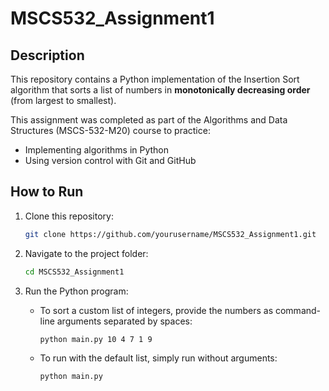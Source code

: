 # MSCS532_Assignment1

## Description

This repository contains a Python implementation of the Insertion Sort algorithm that sorts a list of numbers in **monotonically decreasing order** (from largest to smallest).

This assignment was completed as part of the Algorithms and Data Structures (MSCS-532-M20) course to practice:

- Implementing algorithms in Python
- Using version control with Git and GitHub

## How to Run

1.  Clone this repository:

    ```bash
    git clone https://github.com/yourusername/MSCS532_Assignment1.git
    ```

2.  Navigate to the project folder:

    ```bash
    cd MSCS532_Assignment1
    ```

3.  Run the Python program:

    - To sort a custom list of integers, provide the numbers as command-line arguments separated by spaces:

      ```bash
      python main.py 10 4 7 1 9
      ```

    - To run with the default list, simply run without arguments:

      ```bash
      python main.py
      ```

